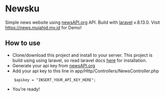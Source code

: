# Newsku

Simple news website using [newsAPI.org](https://newsapi.org/) API. Build with [laravel](https://laravel.com) v.8.13.0. Visit https://news.mujahid.my.id for Demo!

## How to use

- Clone/download this project and install to your server. This project is build using using laravel, so read laravel docs [here](https://laravel.com/docs/8.x/installation) for installation.
- Generate your api key from [newsAPI.org](https://newsapi.org/)
- Add your api key to this line in app/Http/Controllers/NewsController.php
```
    $apikey = "INSERT_YOUR_API_KEY_HERE";
```
- You're ready!
